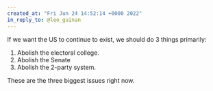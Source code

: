 ```yaml
---
created_at: "Fri Jun 24 14:52:14 +0000 2022"
in_reply_to: @leo_guinan
---
```


If we want the US to continue to exist, we should do 3 things primarily:
1. Abolish the electoral college.
2. Abolish the Senate
3. Abolish the 2-party system.

These are the three biggest issues right now.